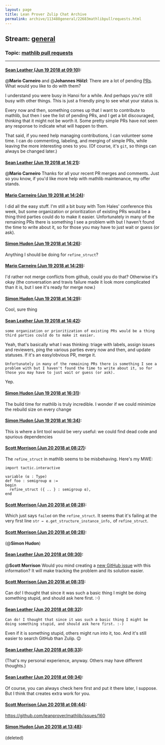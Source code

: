 ```yaml
---
layout: page
title: Lean Prover Zulip Chat Archive 
permalink: archive/113488general/22683mathlibpullrequests.html
---
```


## Stream: [general](index.html)
### Topic: [mathlib pull requests](22683mathlibpullrequests.html)

---

#### [Sean Leather (Jun 19 2018 at 09:10)](https://leanprover.zulipchat.com/#narrow/stream/113488-general/topic/mathlib%20pull%20requests/near/128290679):
@**Mario Carneiro** and @**Johannes Hölzl**: There are a lot of pending [PRs](https://github.com/leanprover/mathlib/pulls). What would you like to do with them?

I understand you were busy in Hanoi for a while. And perhaps you're still busy with other things. This is just a friendly ping to see what your status is.

Every now and then, something comes up that I want to contribute to mathlib, but then I see the list of pending PRs, and I get a bit discouraged, thinking that it might not be worth it. Some pretty simple PRs have not seen any response to indicate what will happen to them.

That said, if you need help managing contributions, I can volunteer some time. I can do commenting, labeling, and merging of simple PRs, while leaving the more interesting ones to you. (Of course, it's `git`, so things can always be changed later.)

#### [Sean Leather (Jun 19 2018 at 14:21)](https://leanprover.zulipchat.com/#narrow/stream/113488-general/topic/mathlib%20pull%20requests/near/128301673):
@**Mario Carneiro** Thanks for all your recent PR merges and comments. Just so you know, if you'd like more help with mathlib maintenance, my offer stands.

#### [Mario Carneiro (Jun 19 2018 at 14:24)](https://leanprover.zulipchat.com/#narrow/stream/113488-general/topic/mathlib%20pull%20requests/near/128301799):
I did all the easy stuff. I'm still a bit busy with Tom Hales' conference this week, but some organization or prioritization of existing PRs would be a thing third parties could do to make it easier. Unfortunately in many of the remaining PRs there is something I see a problem with but I haven't found the time to write about it, so for those you may have to just wait or guess (or ask).

#### [Simon Hudon (Jun 19 2018 at 14:26)](https://leanprover.zulipchat.com/#narrow/stream/113488-general/topic/mathlib%20pull%20requests/near/128301866):
Anything I should be doing for `refine_struct`?

#### [Mario Carneiro (Jun 19 2018 at 14:29)](https://leanprover.zulipchat.com/#narrow/stream/113488-general/topic/mathlib%20pull%20requests/near/128301943):
I'd rather not merge conflicts from github, could you do that? Otherwise it's okay (the conversation and travis failure made it look more complicated than it is, but I see it's ready for merge now.)

#### [Simon Hudon (Jun 19 2018 at 14:29)](https://leanprover.zulipchat.com/#narrow/stream/113488-general/topic/mathlib%20pull%20requests/near/128301948):
Cool, sure thing

#### [Sean Leather (Jun 19 2018 at 14:42)](https://leanprover.zulipchat.com/#narrow/stream/113488-general/topic/mathlib%20pull%20requests/near/128302469):
```quote
some organization or prioritization of existing PRs would be a thing third parties could do to make it easier.
```

Yeah, that's basically what I was thinking: triage with labels, assign issues and reviewers, ping the various parties every now and then, and update statuses. If it's an easy/obvious PR, merge it.

```quote
Unfortunately in many of the remaining PRs there is something I see a problem with but I haven't found the time to write about it, so for those you may have to just wait or guess (or ask).
```

Yep.

#### [Simon Hudon (Jun 19 2018 at 16:31)](https://leanprover.zulipchat.com/#narrow/stream/113488-general/topic/mathlib%20pull%20requests/near/128307611):
The build time for mathlib is truly incredible. I wonder if we could minimize the rebuild size on every change

#### [Simon Hudon (Jun 19 2018 at 16:34)](https://leanprover.zulipchat.com/#narrow/stream/113488-general/topic/mathlib%20pull%20requests/near/128307764):
This is where a lint tool would be very useful: we could find dead code and spurious dependencies

#### [Scott Morrison (Jun 20 2018 at 08:27)](https://leanprover.zulipchat.com/#narrow/stream/113488-general/topic/mathlib%20pull%20requests/near/128347867):
The `refine_struct` in mathlib seems to be misbehaving. Here's my MWE:
````
import tactic.interactive

variable (α : Type)
def foo : semigroup α := 
begin
  refine_struct ({ .. } : semigroup α),
end
````

#### [Scott Morrison (Jun 20 2018 at 08:28)](https://leanprover.zulipchat.com/#narrow/stream/113488-general/topic/mathlib%20pull%20requests/near/128347907):
Which just says `failed` on the `refine_struct`. It seems that it's failing at the very first line `str ← e.get_structure_instance_info,` of `refine_struct`.

#### [Scott Morrison (Jun 20 2018 at 08:28)](https://leanprover.zulipchat.com/#narrow/stream/113488-general/topic/mathlib%20pull%20requests/near/128347909):
(@**Simon Hudon**)

#### [Sean Leather (Jun 20 2018 at 08:30)](https://leanprover.zulipchat.com/#narrow/stream/113488-general/topic/mathlib%20pull%20requests/near/128347969):
@**Scott Morrison** Would you mind creating a [new GitHub issue](https://github.com/leanprover/mathlib/issues/new) with this information? It will make tracking the problem and its solution easier.

#### [Scott Morrison (Jun 20 2018 at 08:31)](https://leanprover.zulipchat.com/#narrow/stream/113488-general/topic/mathlib%20pull%20requests/near/128347984):
Can do! I thought that since it was such a basic thing I might be doing something stupid, and should ask here first. :-)

#### [Sean Leather (Jun 20 2018 at 08:32)](https://leanprover.zulipchat.com/#narrow/stream/113488-general/topic/mathlib%20pull%20requests/near/128348032):
```quote
Can do! I thought that since it was such a basic thing I might be doing something stupid, and should ask here first. :-)
```
Even if it is something stupid, others might run into it, too. And it's still easier to search GitHub than Zulip. :wink:

#### [Sean Leather (Jun 20 2018 at 08:33)](https://leanprover.zulipchat.com/#narrow/stream/113488-general/topic/mathlib%20pull%20requests/near/128348046):
(That's my personal experience, anyway. Others may have different thoughts.)

#### [Sean Leather (Jun 20 2018 at 08:34)](https://leanprover.zulipchat.com/#narrow/stream/113488-general/topic/mathlib%20pull%20requests/near/128348091):
Of course, you can always check here first and put it there later, I suppose. But I think that creates extra work for you.

#### [Scott Morrison (Jun 20 2018 at 08:44)](https://leanprover.zulipchat.com/#narrow/stream/113488-general/topic/mathlib%20pull%20requests/near/128348372):
https://github.com/leanprover/mathlib/issues/160

#### [Simon Hudon (Jun 20 2018 at 13:48)](https://leanprover.zulipchat.com/#narrow/stream/113488-general/topic/mathlib%20pull%20requests/near/128358661):
(deleted)

